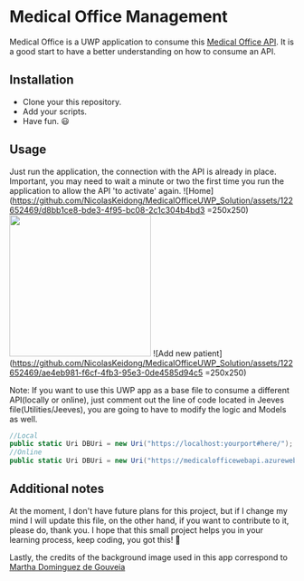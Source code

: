 # Medical Office Management
Medical Office is a UWP application to consume this [Medical Office API](https://medicalofficewebapi.azurewebsites.net/). It is a good start to have a better understanding on how to consume an API.

## Installation
- Clone your this repository.
- Add your scripts.
- Have fun. :smiley:

## Usage
Just run the application, the connection with the API is already in place. Important, you may need to wait a minute or two the first time you run the application to allow the API 'to activate' again.
![Home](https://github.com/NicolasKeidong/MedicalOfficeUWP_Solution/assets/122652469/d8bb1ce8-bde3-4f95-bc08-2c1c304b4bd3 =250x250)
<img src="https://github.com/NicolasKeidong/MedicalOfficeUWP_Solution/assets/122652469/d8bb1ce8-bde3-4f95-bc08-2c1c304b4bd3" width="250" height="250">
![Add new patient](https://github.com/NicolasKeidong/MedicalOfficeUWP_Solution/assets/122652469/ae4eb981-f6cf-4fb3-95e3-0de4585d94c5 =250x250)


Note: If you want to use this UWP app as a base file to consume a different API(locally or online), just comment out the line of code located in Jeeves file(Utilities/Jeeves), you are going to have to modify the logic and Models as well.

``` C#
//Local
public static Uri DBUri = new Uri("https://localhost:yourport#here/");
//Online
public static Uri DBUri = new Uri("https://medicalofficewebapi.azurewebsites.net");
```

## Additional notes
At the moment, I don't have future plans for this project, but if I change my mind I will update this file, on the other hand, if you want to contribute to it, please do, thank you.
I hope that this small project helps you in your learning process, keep coding, you got this! :muscle:

Lastly, the credits of the background image used in this app correspond to [Martha Dominguez de Gouveia](https://unsplash.com/photos/nMyM7fxpokE) 
